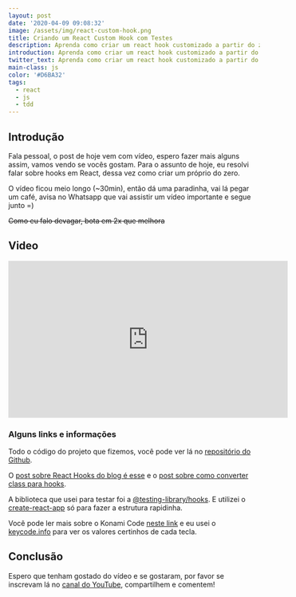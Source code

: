 ```yaml
---
layout: post
date: '2020-04-09 09:08:32'
image: /assets/img/react-custom-hook.png
title: Criando um React Custom Hook com Testes
description: Aprenda como criar um react hook customizado a partir do zero com TDD.
introduction: Aprenda como criar um react hook customizado a partir do zero com TDD.
twitter_text: Aprenda como criar um react hook customizado a partir do zero com TDD.
main-class: js
color: '#D6BA32'
tags:
  - react
  - js
  - tdd
---
```

## Introdução

Fala pessoal, o post de hoje vem com vídeo, espero fazer mais alguns assim, vamos vendo se vocês gostam. Para o assunto de hoje, eu resolvi falar sobre hooks em React, dessa vez como criar um próprio do zero.

O vídeo ficou meio longo (~30min), então dá uma paradinha, vai lá pegar um café, avisa no Whatsapp que vai assistir um vídeo importante e segue junto =)

~~Como eu falo devagar, bota em 2x que melhora~~

## Video

<iframe width="560" height="315" src="https://www.youtube.com/embed/EvR4RPBsHfE" frameborder="0" allow="accelerometer; autoplay; encrypted-media; gyroscope; picture-in-picture" allowfullscreen></iframe>

### Alguns links e informações

Todo o código do projeto que fizemos, você pode ver lá no [repositório do Github](https://github.com/willianjusten/use-konami-code).

O [post sobre React Hooks do blog é esse](https://willianjusten.com.br/habemus-react-hooks/) e o [post sobre como converter class para hooks](https://willianjusten.com.br/convertendo-um-class-based-component-para-react-hooks/).

A biblioteca que usei para testar foi a [@testing-library/hooks](https://github.com/testing-library/react-hooks-testing-library). E utilizei o [create-react-app](https://github.com/facebook/create-react-app) só para fazer a estrutura rapidinha.

Você pode ler mais sobre o Konami Code [neste link](https://pt.wikipedia.org/wiki/C%C3%B3digo_Konami) e eu usei o [keycode.info](https://keycode.info/) para ver os valores certinhos de cada tecla.

## Conclusão

Espero que tenham gostado do vídeo e se gostaram, por favor se inscrevam lá no [canal do YouTube](https://www.youtube.com/WillianJustenCursos), compartilhem e comentem! 
